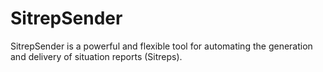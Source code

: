 # SitrepSender
SitrepSender is a powerful and flexible tool for automating the generation and delivery of situation reports (Sitreps).
